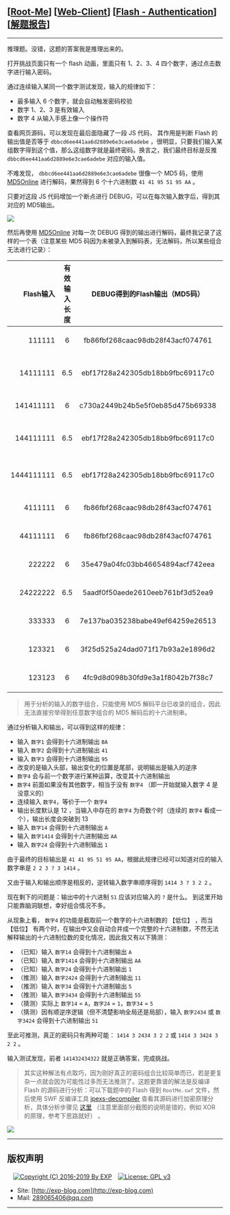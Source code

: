 ## [[Root-Me](https://www.root-me.org/)] [[Web-Client](https://www.root-me.org/en/Challenges/Web-Client/)] [[Flash - Authentication](https://www.root-me.org/en/Challenges/Web-Client/Flash-Authentication)] [[解题报告](http://exp-blog.com/2019/01/13/pid-2930/)]

------

推理题。没错，这题的答案我是推理出来的。

打开挑战页面只有一个 flash 动画，里面只有 1、2、3、4 四个数字，通过点击数字进行输入密码。

通过连续输入某同一个数字测试发现，输入的规律如下：

- 最多输入 6 个数字，就会自动触发密码校验
- 数字 1、2、3 是有效输入
- 数字 4 从输入手感上像一个操作符

查看网页源码，可以发现在最后面隐藏了一段 JS 代码， 其作用是判断 Flash 的输出值是否等于 `dbbcd6ee441aa6d2889e6e3cae6adebe` ，很明显，只要我们输入某组数字得到这个值，那么这组数字就是最终密码。换言之，我们最终目标是反推 `dbbcd6ee441aa6d2889e6e3cae6adebe` 对应的输入值。

不难发现， `dbbcd6ee441aa6d2889e6e3cae6adebe` 很像一个 MD5 码，使用 [MD5Online](https://www.md5online.org/md5-decrypt.html) 进行解码，果然得到 6 个十六进制数 `41 41 95 51 95 AA` 。

只要对这段 JS 代码增加一个断点进行 DEBUG，可以在每次输入数字后，得到其对应的 MD5输出。

![](https://github.com/lyy289065406/CTF-Solving-Reports/blob/master/rootme/Web-Client/%5B11%5D%20%5B40P%5D%20Flash%20-%20Authentication/imgs/01.png)

然后再使用 [MD5Online](https://www.md5online.org/md5-decrypt.html) 对每一次 DEBUG 得到的输出进行解码，最终我记录了这样的一个表（注意某些 MD5 码因为未被录入到解码表，无法解码，所以某些组合无法进行记录）：

| Flash输入 | 有效输入长度 | DEBUG得到的Flash输出（MD5码） | MD5解码（Hex） | 输出长度 |
|---:|:---:|:---:|:---|:---:|
| 111111 | 6 | fb86fbf268caac98db28f43acf074761 | BA BA BA BA BA BA | 12 |
| 14111111 | 6.5 | ebf17f28a242305db18bb9fbc69117c0 | BA BA BA BA BA BA A | 13 |
| 141411111 | 6 | c730a2449b24b5e5f0eb85d475b69338 | BA BA BA BA BA AA | 12 |
| 144111111 | 6.5 | ebf17f28a242305db18bb9fbc69117c0 | BA BA BA BA BA BA A | 13 |
| 1444111111 | 6.5 | ebf17f28a242305db18bb9fbc69117c0 | BA BA BA BA BA BA A | 13 |
| 4111111 | 6 | fb86fbf268caac98db28f43acf074761 | BA BA BA BA BA BA | 12 |
| 44111111 | 6 | fb86fbf268caac98db28f43acf074761 | BA BA BA BA BA BA | 12 |
| 222222 | 6 | 35e479a04fc03bb46654894acf742eea | 41 41 41 41 41 41 | 12 |
| 24222222 | 6.5 | 5aadf0f50aede2610eeb761bf3d52ea9 | 41 41 41 41 41 41 1 | 13 |
| 333333 | 6 | 7e137ba035238babe49ef64259e26513 | 95 95 95 95 95 95 | 12 |
| 123321 | 6 | 3f25d525a24dad071f17b93a2e1896d2 | BA 41 95 95 41 BA | 12 |
| 123123 | 6 | 4fc9d8d098b30fd9e3a1f8042b7f38c7 | 95 41 BA 95 41 BA | 12 |

> 用于分析的输入的数字组合，只能使用 MD5 解码平台已收录的组合，因此无法直接穷举得到任意数字组合的 MD5 解码后的十六进制串。


通过分析输入和输出，可以得到这样的规律：

- 输入 `数字1` 会得到十六进制输出 `BA`
- 输入 `数字2` 会得到十六进制输出 `41`
- 输入 `数字3` 会得到十六进制输出 `95`
- 改变的是输入头部，输出变化的位置是尾部，说明输出是输入的逆序
- `数字4` 会与前一个数字进行某种运算，改变其十六进制输出
- `数字4` 前面如果没有其他数字，相当于没有 `数字4` （即一开始就输入数字 4 是没意义的）
- 连续输入 `数字4`，等价于一个 `数字4`
- 输出长度默认是 12 ，当输入中存在的 `数字4` 为奇数个时（连续的 `数字4` 看成一个），输出长度会突破到 13
- 输入 `数字14` 会得到十六进制输出 `A`
- 输入 `数字1414` 会得到十六进制输出 `AA`
- 输入 `数字24` 会得到十六进制输出 `1`

由于最终的目标输出是 `41 41 95 51 95 AA`，根据此规律已经可以知道对应的输入数字串是 `2 2 3 ? 3 1414` 。

又由于输入和输出顺序是相反的，逆转输入数字串顺序得到 `1414 3 ? 3 2 2` 。

现在剩下的问题是：输出中的十六进制 `51` 应该对应输入的 `?` 是什么。 到这里开始只能靠脑洞联想，幸好组合情况不多。

从现象上看， `数字4` 的功能是截取前一个数字的十六进制数的 【低位】 ，而当 【低位】 有两个时，在输出中又会自动合并成一个完整的十六进制数，不然无法解释输出的十六进制位数的变化情况，因此我又有以下猜测：

- （已知）输入 `数字14` 会得到十六进制输出 `A`
- （已知）输入 `数字1414` 会得到十六进制输出 `AA`
- （已知）输入 `数字24` 会得到十六进制输出 `1`
- （推测）输入 `数字2424` 会得到十六进制输出 `11`
- （推测）输入 `数字34` 会得到十六进制输出 `5`
- （推测）输入 `数字3434` 会得到十六进制输出 `55`
- （猜测）实际上 `数字14` = `A`，`数字24` = `1`，`数字34` = `5`
- （猜测）因有顺逆序逻辑（但不清楚影响全局还是局部），输入 `数字2434` 或 `数字3424` 会得到十六进制输出 `51`

至此可推测，真正的密码只有两种可能： `1414 3 2434 3 2 2` 或 `1414 3 3424 3 2 2` 。

输入测试发现，前者 `141432434322` 就是正确答案，完成挑战。

> 其实这种解法有点取巧，因为刚好真正的密码组合比较简单而已，若是更复杂一点就会因为可能性过多而无法推测了。这题更靠谱的解法是反编译 Flash 的源码进行分析：可以下载题中的 Flash 得到 `RootMe.swf` 文件，然后使用 SWF 反编译工具 [jpexs-decompiler](https://github.com/jindrapetrik/jpexs-decompiler/releases) 查看其源码进行加密原理分析，具体分析步骤见 [这里](https://offsecresearch.com/blog/2017/03/flash-authentication-brigandage/) （注意里面部分截图的说明是错的，例如 XOR 的原理，参考下思路就好） 。

![](https://github.com/lyy289065406/CTF-Solving-Reports/blob/master/rootme/Web-Client/%5B11%5D%20%5B40P%5D%20Flash%20-%20Authentication/imgs/02.png)

------

## 版权声明

　[![Copyright (C) 2016-2019 By EXP](https://img.shields.io/badge/Copyright%20(C)-2016~2019%20By%20EXP-blue.svg)](http://exp-blog.com)　[![License: GPL v3](https://img.shields.io/badge/License-GPL%20v3-blue.svg)](https://www.gnu.org/licenses/gpl-3.0)
  

- Site: [http://exp-blog.com](http://exp-blog.com) 
- Mail: <a href="mailto:289065406@qq.com?subject=[EXP's Github]%20Your%20Question%20（请写下您的疑问）&amp;body=What%20can%20I%20help%20you?%20（需要我提供什么帮助吗？）">289065406@qq.com</a>


------
